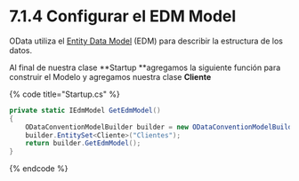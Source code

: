 # 7.1.4 Configurar el EDM Model

OData utiliza el [Entity Data Model](https://docs.microsoft.com/es-es/dotnet/framework/data/adonet/entity-data-model) (EDM) para describir la estructura de los datos.

Al final de nuestra clase **Startup **agregamos la siguiente función para construir el Modelo y agregamos nuestra clase **Cliente**

{% code title="Startup.cs" %}
```csharp
private static IEdmModel GetEdmModel()
{
    ODataConventionModelBuilder builder = new ODataConventionModelBuilder();
    builder.EntitySet<Cliente>("Clientes");
    return builder.GetEdmModel();
}
```
{% endcode %}
